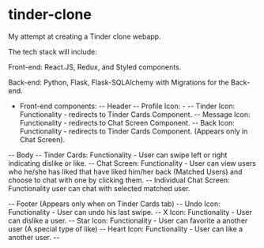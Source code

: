 # tinder-clone

My attempt at creating a Tinder clone webapp. 

The tech stack will include: 

Front-end: React.JS, Redux, and Styled components.

Back-end: Python, Flask, Flask-SQLAlchemy with Migrations for the Back-end.

- Front-end components:
-- Header 
    -- Profile Icon: - 
    -- Tinder Icon: Functionality - redirects to Tinder Cards Component.
    -- Message Icon: Functionality - redirects to Chat Screen Component.
    -- Back Icon: Functionality - redirects to Tinder Cards Component. (Appears only in Chat Screen).

-- Body 
    -- Tinder Cards:  Functionality - User can swipe left or right indicating dislike or like.
    -- Chat Screen: Functionality - User can view users who he/she has liked that have liked him/her back (Matched Users) and choose to chat with one by clicking them.
        -- Individual Chat Screen: Functionality user can chat with selected matched user.

-- Footer (Appears only when on Tinder Cards tab)
    -- Undo Icon: Functionality - User can undo his last swipe.
    -- X Icon: Functionality - User can dislike a user.
    -- Star Icon: Functionality - User can favorite a another user (A special type of like)
    -- Heart Icon: Functionality - User can like a another user.
    -- 
